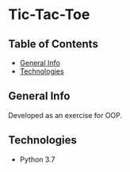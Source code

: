 # Tic-Tac-Toe

## Table of Contents

* [General Info](#general-info)
* [Technologies](#technologies)

## General Info

Developed as an exercise for OOP.

## Technologies

* Python 3.7
